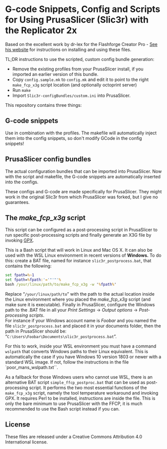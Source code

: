 # G-code Snippets, Config and Scripts for Using PrusaSlicer (Slic3r) with the Replicator 2x

Based on the excellent work by dr-lex for the Flashforge Creator Pro - [See his website](https://www.dr-lex.be/software/ffcp-slic3r-profiles.html#config) for instructions on installing and using these files.

TL;DR instructions to use the scripted, custom config bundle generation:

- Remove the existing profiles from your PrusaSlicer install, if you imported an earlier version of this bundle.
- Copy `config.sample.mk` to `config.mk` and edit it to point to the right `make_fcp_x3g` script location (and optionally octoprint server)
- Run `make`
- Import `Slic3r-configBundles/custom.ini` into PrusaSlicer.

This repository contains three things:

## G-code snippets

Use in combination with the profiles. The makefile will automatically inject them into the config snippets, so don't modify GCode in the config snippets!

## PrusaSlicer config bundles

The actual configuration bundles that can be imported into PrusaSlicer.
Now with the script and makefile, the G-code snippets are automatically inserted into the configs.

These configs and G-code are made specifically for PrusaSlicer. They might work in the original Slic3r from which PrusaSlicer was forked, but I give no guarantees.

## The *make_fcp_x3g* script

This script can be configured as a post-processing script in PrusaSlicer to run specific post-processing scripts and finally generate an X3G file by invoking [GPX](https://github.com/markwal/GPX).

This is a Bash script that will work in Linux and Mac OS X. It can also be used with the WSL Linux environment in recent versions of **Windows.** To do this: create a BAT file, named for instance `slic3r_postprocess.bat`, that contains the following:

```cmd
set fpath=%~1
set fpath=%fpath:'='"'"'%
bash /your/linux/path/to/make_fcp_x3g -w '%fpath%'
```

Replace “`/your/linux/path/to`” with the path to the actual location inside the Linux environment where you placed the *make_fcp_x3g* script (and make sure it is executable). Finally in PrusaSlicer, configure the Windows path to the .BAT file in all your *Print Settings* → *Output options* → *Post-processing scripts*.\
For instance if your Windows account name is *Foobar* and you named the file `slic3r_postprocess.bat` and placed it in your documents folder, then the path in PrusaSlicer should be: “`C:\Users\Foobar\Documents\slic3r_postprocess.bat`”.

For this to work, inside your WSL environment you must have a command `wslpath` that converts Windows paths to their Linux equivalent. This is automatically the case if you have Windows 10 version 1803 or newer with a standard WSL image. If not, follow the instructions in the file `poor_mans_wslpath.txt``.

As a fallback for those Windows users who cannot use WSL, there is an alternative BAT script `simple_ffcp_postproc.bat` that can be used as post-processing script. It performs the two most essential functions of the `make_fcp_x3g` script, namely the tool temperature workaround and invoking GPX. It requires Perl to be installed, instructions are inside the file. This is only the bare minimum to use PrusaSlicer with the FFCP, it is much recommended to use the Bash script instead if you can.

## License

These files are released under a Creative Commons Attribution 4.0 International license.
